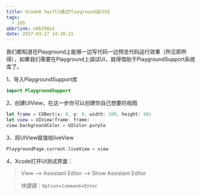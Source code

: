 ```yaml
---
title: Xcode8 Swift3通过Playground运行UI
tags:
  - iOS
abbrlink: e8b298a1
date: 2017-03-27 14:28:21
---
```


我们都知道在Playground上能够一边写代码一边预览代码运行效果（所见即所得），如果我们需要在Playground上调试UI，就得借助于PlaygroundSupport系统库了。

1、导入PlaygroundSupport库

``` Swift
import PlaygroundSupport
```

2、创建UIView，在这一步你可以创建你自己想要的视图

``` Swift
let frame = CGRect(x: 0, y: 0, width: 100, height: 50)
let view = UIView(frame: frame)
view.backgroundColor = UIColor.purple
```

3、将UIView赋值给liveView

``` Swift
PlaygroundPage.current.liveView = view
```

4、Xcode打开UI测试界面：

> View —> Assistant Editor —> Show Assistant Editor

> 快捷键：`Option`+`Command`+`Enter`
